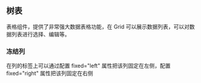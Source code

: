 <div class="demo-header">
<p class="overviewicon">
  <span class="wapi-list-form"/>
</p>

## 树表

<nova-uxlink widget-name="Grid"></nova-uxlink>

表格组件，提供了非常强大数据表格功能，在 Grid 可以展示数据列表，可以对数据列表进行选择、编辑等。
</div>

### 冻结列

在列的标签上可以通过配置 fixed="left" 属性把该列固定在左侧，配置 fixed="right" 属性把该列固定在右侧

<nova-demo-view link="grid/tree-table/tree-grid-fixed-column"></nova-demo-view>

<br>
